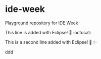 # ide-week

Playground repository for IDE Week

This line is added with Eclipse! :tada: :octocat:

This is a second line added with Eclipse! :tada: :sparkles:

ddd